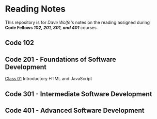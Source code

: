 # Reading Notes
This repository is for *Dave Wolfe's* notes on the reading assigned during **Code Fellows _102, 201, 301, and 401_** courses.

## Code 102



## Code 201 - Foundations of Software Development

[Class 01](https://d-d-wolfe.github.io/reading-notes/class-01) Introductory HTML and JavaScript

## Code 301 - Intermediate Software Development

## Code 401 - Advanced Software Development